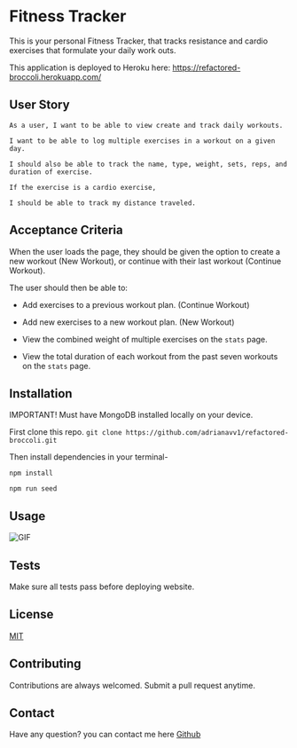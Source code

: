 # Fitness Tracker

This is your personal Fitness Tracker, that tracks resistance and cardio exercises that formulate your daily work outs. 

This application is deployed to Heroku here: https://refactored-broccoli.herokuapp.com/

## User Story 

```
As a user, I want to be able to view create and track daily workouts.

I want to be able to log multiple exercises in a workout on a given day. 

I should also be able to track the name, type, weight, sets, reps, and duration of exercise. 

If the exercise is a cardio exercise,

I should be able to track my distance traveled.

```
## Acceptance Criteria

When the user loads the page, they should be given the option to create a new workout (New Workout), or continue with their last workout (Continue Workout).

The user should then be able to:

  * Add exercises to a previous workout plan. (Continue Workout)

  * Add new exercises to a new workout plan. (New Workout)

  * View the combined weight of multiple exercises on the `stats` page.

  * View the total duration of each workout from the past seven workouts on the `stats` page.

  ## Installation
  
  IMPORTANT!
  Must have MongoDB installed locally on your device.

  First clone this repo. 
  ` git clone https://github.com/adrianavv1/refactored-broccoli.git `
  
   Then install dependencies in your terminal-
   
   ```
   npm install
   ``` 

   ```
   npm run seed
   ```
  ## Usage 

![GIF](public\assets\gif\demo.gif)
 
  ## Tests 

  Make sure all tests pass before deploying website.

  ## License 

  [MIT](https://mit-license.org/)

  ## Contributing 

  Contributions are always welcomed. Submit a pull request anytime.  

  ## Contact

  Have any question? you can contact me here [Github](https://github.com/adrianavv1)